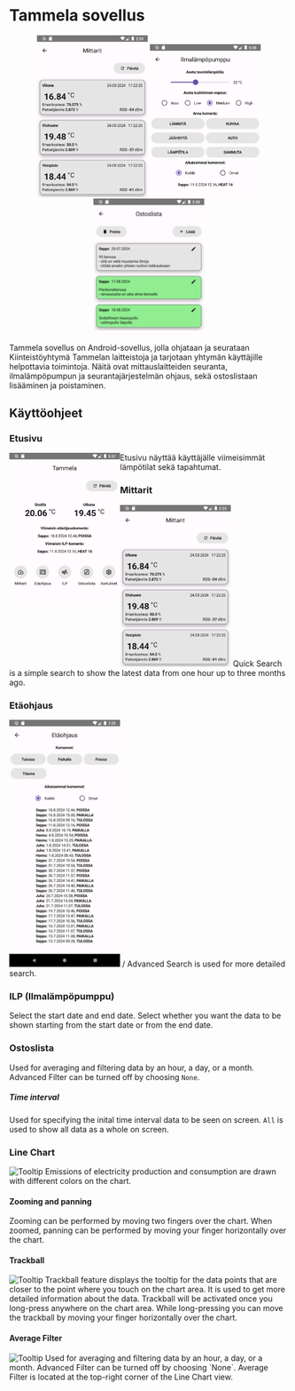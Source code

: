# Tammela sovellus
<p align="middle">
<img src="Docs/5.png" alt="Graph" style="width:200px;"/>
<img src="Docs/3.png" alt="Tooltip" style="width:200px;"/>
<img src="Docs/4.png" alt="Tooltip" style="width:200px;"/>
</p>

Tammela sovellus on Android-sovellus, jolla ohjataan ja seurataan Kiinteistöyhtymä Tammelan laitteistoja ja tarjotaan yhtymän käyttäjille helpottavia toimintoja.
Näitä ovat mittauslaitteiden seuranta, ilmalämpöpumpun ja seurantajärjestelmän ohjaus, sekä ostoslistaan lisääminen ja poistaminen.


## Käyttöohjeet

### Etusivu
<img src="Docs/1.png" align="left" alt="Start Screen" style="width:200px;"/>
Etusivu näyttää käyttäjälle viimeisimmät lämpötilat sekä tapahtumat.

### Mittarit
<img src="Docs/5.png" alt="Tooltip" style="width:200px;"/>
Quick Search is a simple search to show the latest data from one hour up to three months ago.

### Etäohjaus
<img src="Docs/8.png" alt="Tooltip" style="width:200px;"/> /
Advanced Search is used for more detailed search.

### ILP (Ilmalämpöpumppu)
Select the start date and end date. Select whether you want the data to be shown starting from the start date or from the end date.

### Ostoslista
Used for averaging and filtering data by an hour, a day, or a month. Advanced Filter can be turned off by choosing `None`.

##### Time interval
Used for specifying the inital time interval data to be seen on screen. `All` is used to show all data as a whole on screen.

### Line Chart
<img src="Doc/line_chart.png" alt="Tooltip" style="width:200px;"/>
Emissions of electricity production and consumption are drawn with different colors on the chart.  

#### Zooming and panning
Zooming can be performed by moving two fingers over the chart. When zoomed, panning can be performed by moving your finger horizontally over the chart.

#### Trackball
<img src="Doc/trackball.png" alt="Tooltip" style="width:200px;"/>
Trackball feature displays the tooltip for the data points that are closer to the point where you touch on the chart area. It is used to get more detailed information about the data. 
Trackball will be activated once you long-press anywhere on the chart area. While long-pressing you can move the trackball by moving your finger horizontally over the chart.

#### Average Filter
<img src="Doc/average_filter.png" alt="Tooltip" style="width:200px;"/>
Used for averaging and filtering data by an hour, a day, or a month. Advanced Filter can be turned off by choosing `None`.  
Average Filter is located at the top-right corner of the Line Chart view.


